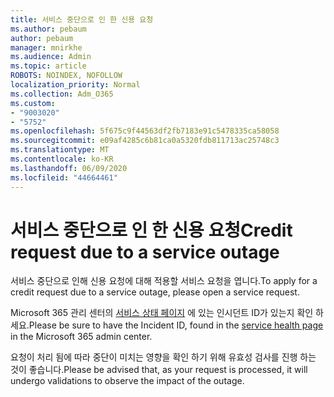 ```yaml
---
title: 서비스 중단으로 인 한 신용 요청
ms.author: pebaum
author: pebaum
manager: mnirkhe
ms.audience: Admin
ms.topic: article
ROBOTS: NOINDEX, NOFOLLOW
localization_priority: Normal
ms.collection: Adm_O365
ms.custom:
- "9003020"
- "5752"
ms.openlocfilehash: 5f675c9f44563df2fb7183e91c5478335ca58058
ms.sourcegitcommit: e09af4285c6b81ca0a5320fdb811713ac25748c3
ms.translationtype: MT
ms.contentlocale: ko-KR
ms.lasthandoff: 06/09/2020
ms.locfileid: "44664461"
---
```

# <a name="credit-request-due-to-a-service-outage"></a><span data-ttu-id="40227-102">서비스 중단으로 인 한 신용 요청</span><span class="sxs-lookup"><span data-stu-id="40227-102">Credit request due to a service outage</span></span>

<span data-ttu-id="40227-103">서비스 중단으로 인해 신용 요청에 대해 적용할 서비스 요청을 엽니다.</span><span class="sxs-lookup"><span data-stu-id="40227-103">To apply for a credit request due to a service outage, please open a service request.</span></span>

<span data-ttu-id="40227-104">Microsoft 365 관리 센터의 [서비스 상태 페이지](https://docs.microsoft.com/office365/enterprise/view-service-health) 에 있는 인시던트 ID가 있는지 확인 하세요.</span><span class="sxs-lookup"><span data-stu-id="40227-104">Please be sure to have the Incident ID, found in the [service health page](https://docs.microsoft.com/office365/enterprise/view-service-health) in the Microsoft 365 admin center.</span></span>

<span data-ttu-id="40227-105">요청이 처리 됨에 따라 중단이 미치는 영향을 확인 하기 위해 유효성 검사를 진행 하는 것이 좋습니다.</span><span class="sxs-lookup"><span data-stu-id="40227-105">Please be advised that, as your request is processed, it will undergo validations to observe the impact of the outage.</span></span>
